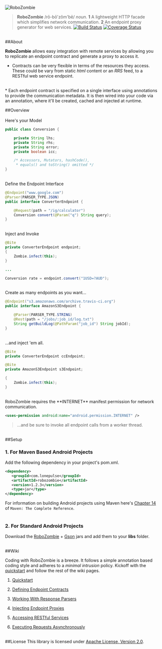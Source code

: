 ![RoboZombie](https://raw.github.com/sahan/RoboZombie/master/logo.png)

> **RoboZombie** /rō-bō'zŏm'bē/ <em>noun.</em> **1** A lightweight HTTP facade 
which simplifies network communication. **2** An endpoint proxy generator for web services. 
[![Build Status](https://travis-ci.org/sahan/RoboZombie.png?branch=master)](https://travis-ci.org/sahan/RoboZombie) 
[![Coverage Status](https://coveralls.io/repos/sahan/RoboZombie/badge.png?branch=master)](https://coveralls.io/r/sahan/RoboZombie?branch=master)

<br>
##About

**RoboZombie** allows easy integration with remote services by allowing you to replicate an endpoint 
contract and generate a proxy to access it.

* Contracts can be very flexible in terms of the resources they access. These could be vary from static 
*html* content or an *RRS* feed, to a RESTful web service endpoint.   
<br>
* Each endpoint contract is specified on a single interface using annotations to provide the communication 
metadata. It is then wired into your code via an annotation, where it'll be created, cached and injected at 
runtime.   
<br>

##Overview   
<br>
Here's your Model   

```java
public class Conversion {

    private String lhs;
    private String rhs;
    private String error;
    private boolean icc;

    /* Accessors, Mutators, hashCode(), 
     * equals() and toString() omitted */
}
```
<br>
Define the Endpoint Interface   

```java
@Endpoint("www.google.com")
@Parser(PARSER_TYPE.JSON)
public interface ConverterEndpoint {

    @Request(path = "/ig/calculator")
    Conversion convert(@Param("q") String query);
}
```
<br>
Inject and Invoke   

```java
@Bite
private ConverterEndpoint endpoint;
{
    Zombie.infect(this);
}

...

Conversion rate = endpoint.convert("1USD=?AUD");
```
<br>
Create as many endpoints as you want...   

```java
@Endpoint("s3.amazonaws.com/archive.travis-ci.org")
public interface AmazonS3Endpoint {

    @Parser(PARSER_TYPE.STRING)	
    @Rest(path = "/jobs/:job_id/log.txt")
    String getBuildLog(@PathParam("job_id") String jobId);
}
```
<br>
...and inject 'em all.   

```java
@Bite
private ConverterEndpoint ccEndpoint;

@Bite
private AmazonS3Endpoint s3Endpoint;

{
    Zombie.infect(this);
}
```
<br>
RoboZombie requires the **INTERNET** manifest permission for network communication.   
 
```xml
<uses-permission android:name="android.permission.INTERNET" />
```
> ...and be sure to invoke all endpoint calls from a worker thread.

<br>
##Setup

### 1. For Maven Based Android Projects

Add the following dependency in your project's pom.xml.

```xml
<dependency>
   <groupId>com.lonepulse</groupId>
   <artifactId>robozombie</artifactId>
   <version>1.2.3</version>
   <type>jar</type>
</dependency>
```

For information on building Android projects using Maven here's [Chapter 14](http://www.sonatype.com/books/mvnref-book/reference/android-dev.html) of `Maven: The Complete Reference`.   
<br>   

### 2. For Standard Android Projects

Download the [RoboZombie](http://repo1.maven.org/maven2/com/lonepulse/robozombie/1.2.3/robozombie-1.2.3.jar) + [Gson](http://repo1.maven.org/maven2/com/google/code/gson/gson/2.2.2/gson-2.2.2.jar) 
jars and add them to your **libs** folder.
<br><br>

##Wiki

Coding with RoboZombie is a breeze. It follows a simple annotation based coding style and adheres to a *minimal intrusion* policy. 
Kickoff with the [quickstart](https://github.com/sahan/RoboZombie/wiki/Quickstart) and follow the rest of the wiki pages. 

1. [Quickstart](https://github.com/sahan/RoboZombie/wiki/Quickstart)

2. [Defining Endpoint Contracts](https://github.com/sahan/RoboZombie/wiki/Defining-Endpoint-Contracts)

3. [Working With Response Parsers](https://github.com/sahan/RoboZombie/wiki/Working-With-Response-Parsers)

4. [Injecting Endpoint Proxies](https://github.com/sahan/RoboZombie/wiki/Injecting-Endpoint-Proxies)

5. [Accessing RESTful Services](https://github.com/sahan/RoboZombie/wiki/Accessing-RESTful-Services)   

6. [Executing Requests Asynchronously](https://github.com/sahan/RoboZombie/wiki/Executing-Requests-Asynchronously)
<br><br>   

##License
This library is licensed under [Apache License, Version 2.0](http://www.apache.org/licenses/LICENSE-2.0.html).
